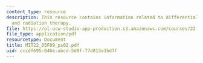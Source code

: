 ```yaml
---
content_type: resource
description: This resource contains information related to differential equations
  and radiation therapy.
file: https://ol-ocw-studio-app-production.s3.amazonaws.com/courses/22-05-neutron-science-and-reactor-physics-fall-2009/cccdf695046eabcd5d8f77d813a3bd7f_MIT22_05F09_ps02.pdf
file_type: application/pdf
resourcetype: Document
title: MIT22_05F09_ps02.pdf
uid: cccdf695-046e-abcd-5d8f-77d813a3bd7f
---
```

